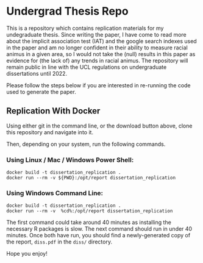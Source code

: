 # Undergrad Thesis Repo

This is a repository which contains replication materials for my undegraduate thesis. 
Since writing the paper, I have come to read more about the implicit association test (IAT) and 
the google search indexes used in the paper and am no longer confident in their ability to measure racial animus in a given area, 
so I would not take the (null) results in this paper as evidence for (the lack of) any trends in racial animus. The repository will remain public in line with the UCL regulations on undergraduate dissertations until 2022. 


Please follow the steps below if you are interested in re-running the code used to generate the paper.

## Replication With Docker
Using either git in the command line, or the download button above, clone this repository and navigate into it.

Then, depending on your system, run the following commands.

### Using Linux / Mac / Windows Power Shell:
```
docker build -t dissertation_replication .
docker run --rm -v ${PWD}:/opt/report dissertation_replication
```
### Using Windows Command Line:
```
docker build -t dissertation_replication .
docker run --rm -v  %cd%:/opt/report dissertation_replication
```
The first command could take around 40 minutes as installing the necessary R packages is slow.
The next command should run in under 40 minutes.
Once both have run, you should find a newly-generated copy of the report, ```diss.pdf``` in the ```diss/``` directory.

Hope you enjoy!

